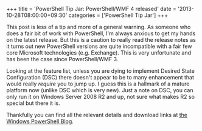 +++
title = 'PowerShell Tip Jar: PowerShell/WMF 4 released'
date = '2013-10-28T08:00:00+09:30'
categories = ['PowerShell Tip Jar']
+++

This post is less of a tip and more of a general warning. As someone who does
a fair bit of work with PowerShell, I'm always anxious to get my hands on the
latest release. But this is a caution to really read the release notes as it
turns out new PowerShell versions are quite incompatible with a fair few core
Microsoft technologies (e.g. Exchange). This is very unfortunate and has been
the case since PowerShell/WMF 3.

Looking at the feature list, unless you are dying to implement Desired State
Configuration (DSC) there doesn't appear to be to many enhancement that would
really *require* you to jump up. I guess this is a hallmark of a mature
platform now (unlike DSC which is very new). Just a note on DSC, you can only
run it on Windows Server 2008 R2 and up, not sure what makes R2 so special
but there it is.

Thankfully you can find all the relevant details and download links at [the
Windows PowerShell Blog](http://blogs.msdn.com/b/powershell/archive/2013/10/25/windows-management-framework-4-0-is-now-available.aspx).
